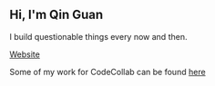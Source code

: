## Hi, I'm Qin Guan

I build questionable things every now and then.

[Website](https://qinguan.me)

Some of my work for CodeCollab can be found [here](https://gitlab.com/groups/codecollab-io/-/archived)